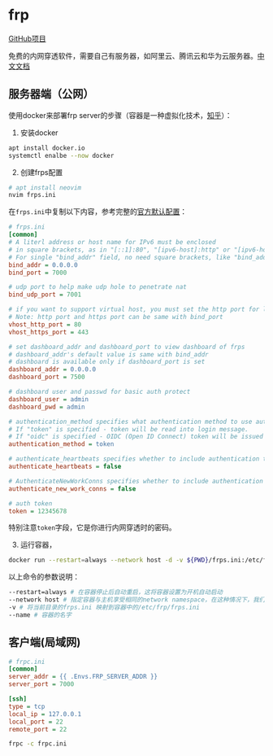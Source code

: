 # frp

[GitHub项目](https://github.com/fatedier/frp)

免费的内网穿透软件，需要自己有服务器，如阿里云、腾讯云和华为云服务器。[中文文档](https://gofrp.org/docs/)

## 服务器端（公网）

使用docker来部署frp server的步骤（容器是一种虚拟化技术，[知乎](https://zhuanlan.zhihu.com/p/39155341)）：

1. 安装docker

```bash
apt install docker.io
systemctl enalbe --now docker
```

2. 创建frps配置


```bash
# apt install neovim
nvim frps.ini
```

在`frps.ini`中复制以下内容，参考完整的[官方默认配置](https://github.com/fatedier/frp/blob/dev/conf/frps_full.ini)：

```ini
# frps.ini
[common]
# A literl address or host name for IPv6 must be enclosed
# in square brackets, as in "[::1]:80", "[ipv6-host]:http" or "[ipv6-host%zone]:80"
# For single "bind_addr" field, no need square brackets, like "bind_addr = ::".
bind_addr = 0.0.0.0
bind_port = 7000

# udp port to help make udp hole to penetrate nat
bind_udp_port = 7001

# if you want to support virtual host, you must set the http port for listening (optional)
# Note: http port and https port can be same with bind_port
vhost_http_port = 80
vhost_https_port = 443

# set dashboard_addr and dashboard_port to view dashboard of frps
# dashboard_addr's default value is same with bind_addr
# dashboard is available only if dashboard_port is set
dashboard_addr = 0.0.0.0
dashboard_port = 7500

# dashboard user and passwd for basic auth protect
dashboard_user = admin
dashboard_pwd = admin

# authentication_method specifies what authentication method to use authenticate frpc with frps.
# If "token" is specified - token will be read into login message.
# If "oidc" is specified - OIDC (Open ID Connect) token will be issued using OIDC settings. By default, this value is "token".
authentication_method = token

# authenticate_heartbeats specifies whether to include authentication token in heartbeats sent to frps. By default, this value is false.
authenticate_heartbeats = false

# AuthenticateNewWorkConns specifies whether to include authentication token in new work connections sent to frps. By default, this value is false.
authenticate_new_work_conns = false

# auth token
token = 12345678
```

特别注意`token`字段，它是你进行内网穿透时的密码。

3. 运行容器，

```bash
docker run --restart=always --network host -d -v ${PWD}/frps.ini:/etc/frp/frps.ini --name frps snowdreamtech/frps
```

以上命令的参数说明：

```bash
--restart=always # 在容器停止后自动重启，这将容器设置为开机自动启动
--network host # 指定容器与主机享受相同的network namespace，在这种情况下，我们访问主机端口就能访问我们的容器
-v # 将当前目录的frps.ini 映射到容器中的/etc/frp/frps.ini
--name # 容器的名字
```

## 客户端(局域网)

```ini
# frpc.ini
[common]
server_addr = {{ .Envs.FRP_SERVER_ADDR }}
server_port = 7000

[ssh]
type = tcp
local_ip = 127.0.0.1
local_port = 22
remote_port = 22
```

```bash
frpc -c frpc.ini
```
